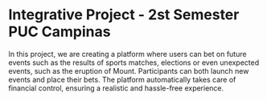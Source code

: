 # Integrative Project - 2st Semester PUC Campinas
In this project, we are creating a platform where users can bet on future events such as the results of sports matches, elections or even unexpected events, such as the eruption of Mount. Participants can both launch new events and place their bets. The platform automatically takes care of financial control, ensuring a realistic and hassle-free experience.
